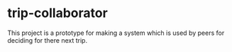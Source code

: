 # trip-collaborator
This project is a prototype for making a system which is used by peers for deciding for  there next trip.
